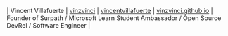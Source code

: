 | Vincent Villafuerte | [vinzvinci](https://github.com/vinzvinci) | [vincentvillafuerte](https://www.linkedin.com/in/vincentvillafuerte) | [vinzvinci.github.io](vinzvinci.github.io) | Founder of Surpath / Microsoft Learn Student Ambassador / Open Source DevRel / Software Engineer |
